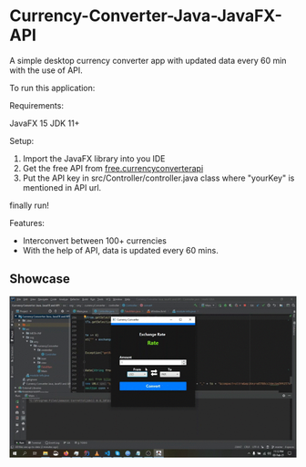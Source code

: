 # Currency-Converter-Java-JavaFX-API

A simple desktop currency converter app with updated data every 60 min with the use of API.

To run this application:

Requirements:

JavaFX 15
JDK 11+ 

Setup:

1) Import the JavaFX library into you IDE
2) Get the free API from <a href="https://free.currencyconverterapi.com">free.currencyconverterapi</a>
3) Put the API key in src/Controller/controller.java class where "yourKey" is mentioned in API url.


finally run! 

Features:

- Interconvert between 100+ currencies
- With the help of API, data is updated every 60 mins.

<h2> Showcase </h2>

<img src="https://raw.githubusercontent.com/smyaseen/pics/main/Currency%20Converter/currency-converter-java.gif" />


